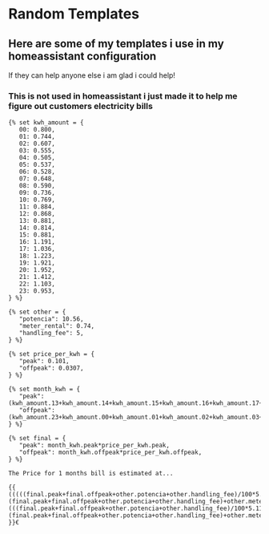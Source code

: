
# Random Templates

## Here are some of my templates i use in my homeassistant configuration
If they can help anyone else i am glad i could help!  

### This is not used in homeassistant i just made it to help me figure out customers electricity bills 
```
{% set kwh_amount = {
   00: 0.800,
   01: 0.744,
   02: 0.607,
   03: 0.555,
   04: 0.505,
   05: 0.537,
   06: 0.528,
   07: 0.648,
   08: 0.590,
   09: 0.736,
   10: 0.769,
   11: 0.884,
   12: 0.868,
   13: 0.881,
   14: 0.814,
   15: 0.881,
   16: 1.191,
   17: 1.036,
   18: 1.223,
   19: 1.921,
   20: 1.952,
   21: 1.412,
   22: 1.103,
   23: 0.953,
} %}

{% set other = {
   "potencia": 10.56,
   "meter_rental": 0.74,
   "handling_fee": 5,
} %}

{% set price_per_kwh = {
   "peak": 0.101,
   "offpeak": 0.0307,
} %}

{% set month_kwh = {
   "peak": (kwh_amount.13+kwh_amount.14+kwh_amount.15+kwh_amount.16+kwh_amount.17+kwh_amount.18+kwh_amount.19+kwh_amount.20+kwh_amount.21+kwh_amount.22)*30,
   "offpeak": (kwh_amount.23+kwh_amount.00+kwh_amount.01+kwh_amount.02+kwh_amount.03+kwh_amount.04+kwh_amount.05+kwh_amount.06+kwh_amount.07+kwh_amount.08+kwh_amount.09+kwh_amount.10+kwh_amount.11+kwh_amount.12)*30,
} %}

{% set final = {
   "peak": month_kwh.peak*price_per_kwh.peak,
   "offpeak": month_kwh.offpeak*price_per_kwh.offpeak,
} %}

The Price for 1 months bill is estimated at...

{{ (((((final.peak+final.offpeak+other.potencia+other.handling_fee)/100*5.11)+(final.peak+final.offpeak+other.potencia+other.handling_fee)+other.meter_rental)/100*21)+(((final.peak+final.offpeak+other.potencia+other.handling_fee)/100*5.11)+(final.peak+final.offpeak+other.potencia+other.handling_fee)+other.meter_rental))|round(2) }}€
```
